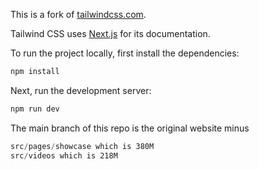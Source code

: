 This is a fork of [tailwindcss.com](https://github.com/tailwindlabs/tailwindcss.com).

Tailwind CSS uses [Next.js](https://nextjs.org/) for its documentation.

To run the project locally, first install the dependencies:

```bash
npm install
```

Next, run the development server:

```bash
npm run dev
```

The main branch of this repo is the original website minus

```rust
src/pages/showcase which is 380M
src/videos which is 218M
```
